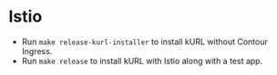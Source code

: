 # Istio

* Run `make release-kurl-installer` to install kURL without Contour Ingress.
* Run `make release` to install kURL with Istio along with a test app.
